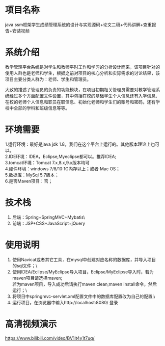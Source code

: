# 项目名称

java ssm框架学生成绩管理系统的设计与实现源码+论文二稿+代码讲解+查重报告+安装视频

# 系统介绍
教学管理平台系统是对学生和教师平时工作和学习的分析设计而来，该项目针对的使用人群也是老师和学生，根据之前对项目的核心分析和实际需求的讨论结果，该项目主要分类人群为：老师、学生和管理员。

大致的描述了管理员的负责的功能模块，在项目初期相关管理员需要对教学管理系统经过多个方面配置文件设置，其中包括在校的基础学生个人信息还有入学信息、在校的老师个人信息和职员在职信息、初始化老师和学生们的账号和密码，还有学校中全部的学科和班级信息等等。

# 环境需要

1.运行环境：最好是java jdk 1.8，我们在这个平台上运行的。其他版本理论上也可以。\
2.IDE环境：IDEA，Eclipse,Myeclipse都可以。推荐IDEA;\
3.tomcat环境：Tomcat 7.x,8.x,9.x版本均可\
4.硬件环境：windows 7/8/10 1G内存以上；或者 Mac OS； \
5.数据库：MySql 5.7版本；\
6.是否Maven项目：否；

# 技术栈

1. 后端：Spring+SpringMVC+Mybatis\
2. 前端：JSP+CSS+JavaScript+jQuery

# 使用说明

1. 使用Navicat或者其它工具，在mysql中创建对应名称的数据库，并导入项目的sql文件；\
2. 使用IDEA/Eclipse/MyEclipse导入项目，Eclipse/MyEclipse导入时，若为maven项目请选择maven;\
若为maven项目，导入成功后请执行maven clean;maven install命令，然后运行；\
3. 将项目中springmvc-servlet.xml配置文件中的数据库配置改为自己的配置;\
4. 运行项目，在浏览器中输入http://localhost:8080/ 登录

# 高清视频演示

https://www.bilibili.com/video/BV1it4y1t7uq/

​